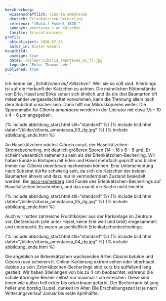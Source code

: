 ```yaml
---
beschreibung:
  wissenschaftlich: Ciboria amentacea
  deutsch: Erlenkätzchen-Becherling
  referenz: "(Balb.) Fuckel 1870 "
  synonym: amentacea = an Kätzchen
  familie: Sclerotiniaceae
profil:
  aktualisiert: 2020-07-26
  autor_in: Dieter Gewalt
hauptbild:
  anzeige: true
  datei: /bilder/ciboria_amentacea_01_tl.jpg
  legende: "Foto: Thomas Lehr"
published: true
---
```

Ich nenne sie *„Schätzchen auf Kätzchen“*. Weil sie so süß sind. Allerdings ist auf die Herkunft der Kätzchen zu achten. Die männlichen Blütenstände von Erle, Hasel und Birke sehen sich ähnlich und da die drei Baumarten oft miteinander vergesellschaftet vorkommen, kann die Trennung allein nach dem Substrat unsicher sein. Dann hilft nur Mikroskopieren weiter. Die Sporenmaße für *Ciboria amentacea* werden in der Literatur mit etwa 7,5 – 10 x 4 – 6 µm angegeben.

{% include abbildung_start.html stil="standard" %}
{% include bild.html datei="/bilder/ciboria_amentacea_03_dg.jpg" %}
{% include abbildung_ende.html %}

An Haselkätzchen wächst *Ciboria coryli*, der Haselkätzchen-Stromabecherling, mit deutlich größeren Sporen (14 – 18 x 6 – 8 µm). Er scheint wesentlich seltener zu sein als der Erlenkätzchen-Becherling. Wir haben Funde in Biotopen mit Erlen und Hasel mehrfach geprüft und bisher immer nur *Ciboria amentacea* nachweisen können. Eine Unterscheidung nach Substrat dürfte schwierig sein, da sich die Kätzchen der beiden Baumarten ähneln und dazu nur in vermoderndem Zustand besiedelt werden. Bei [asco-sonneberg](http://asco-sonneberg.de/pages/gallery/ciboria-amentaceacorylus-100328-01xs29991.php) sind Funde des Erlenkätzchen-Becherlings auf Haselkätzchen beschrieben, und das macht die Sache nicht leichter.

{% include abbildung_start.html stil="standard" %}
{% include bild.html datei="/bilder/ciboria_amentacea_05_dg.jpg" %}
{% include abbildung_ende.html %}

Auch wir hatten zahlreiche Fruchtkörper aus der Parkanlage im Zentrum von Dietzenbach (alle unter Hasel, keine Erle weit und breit) eingesammelt und untersucht. Es waren ausschließlich Erlenkätzchenbecherlinge.

{% include abbildung_start.html stil="standard" %}
{% include bild.html datei="/bilder/ciboria_amentacea_04_dg.jpg" %}
{% include abbildung_ende.html %}

Die angeblich an Birkenkätzchen wachsenden Arten *Ciboria betulae* und *Ciboria rava* scheinen lt. Online-Kartierung extrem selten oder überhaupt dubios zu sein.
Erlenkätzchen-Becherlinge sind kurz bis auffallend lang gestielt. Wir haben Stiellängen von bis zu 4 cm beobachtet, während die schalenförmigen Becher selbst nur maximal 1 cm erreichen. Diese sind innen wie außen hell ocker bis ockerbraun gefärbt. Der Becherrand ist jung heller und borstig (Lupe), dunkelt im Alter. Die Erscheinungszeit ist je nach Witterungsverlauf Januar bis erste Aprilhälfte.